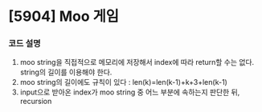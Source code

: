# [5904] Moo 게임

### 코드 설명

1. moo string을 직접적으로 메모리에 저장해서 index에 따라 return할 수는 없다. string의 길이를 이용해야 한다.
2. moo string의 길이에도 규칙이 있다 : len(k)=len(k-1)+k+3+len(k-1)
3. input으로 받아온 index가 moo string 중 어느 부분에 속하는지 판단한 뒤, recursion
